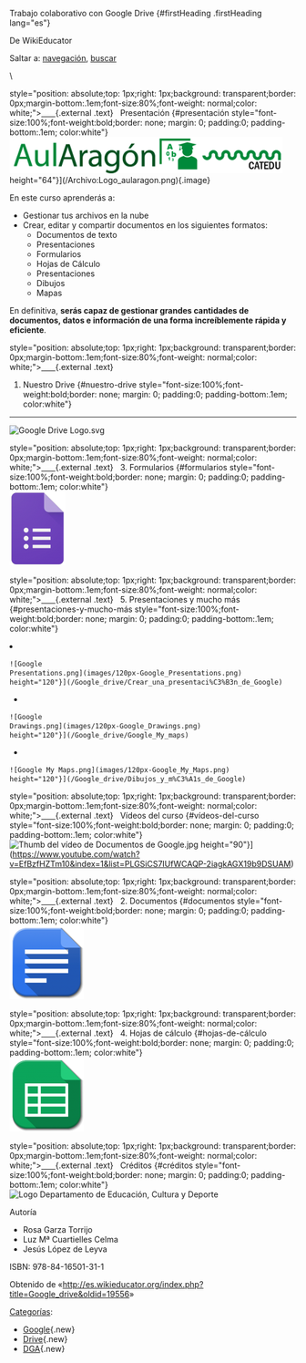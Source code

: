 






Trabajo colaborativo con Google Drive {#firstHeading .firstHeading lang="es"}






De WikiEducator









Saltar a: [navegación](#mw-navigation), [buscar](#p-search)





\





<div



style="position: absolute;top: 1px;right: 1px;background: transparent;border: 0px;margin-bottom:.1em;font-size:80%;font-weight: normal;color: white;">[<span
style="color: white">edit](//es.wikieducator.org/index.php?title=Google_drive/Presentaci%C3%B3n&action=edit){.external
.text}  
Presentación {#presentación style="font-size:100%;font-weight:bold;border: none; margin: 0; padding:0; padding-bottom:.1em; color:white"}
--------------------------------------------------------------------



<div




![Logo aularagon.png](images/Logo_aularagon.png)
height="64"}](/Archivo:Logo_aularagon.png){.image}



En este curso aprenderás a:
-   Gestionar tus archivos en la nube
-   Crear, editar y compartir documentos en los siguientes formatos:
    -   Documentos de texto
    -   Presentaciones
    -   Formularios
    -   Hojas de Cálculo
    -   Presentaciones
    -   Dibujos
    -   Mapas

En definitiva, **serás capaz de gestionar grandes cantidades de
documentos, datos e información de una forma increíblemente rápida y
eficiente**.









<div



style="position: absolute;top: 1px;right: 1px;background: transparent;border: 0px;margin-bottom:.1em;font-size:80%;font-weight: normal;color: white;">[<span
style="color: white">edit](//es.wikieducator.org/index.php?title=Google_drive/1._Nuestro_Drive&action=edit){.external
.text}  
1. Nuestro Drive {#nuestro-drive style="font-size:100%;font-weight:bold;border: none; margin: 0; padding:0; padding-bottom:.1em; color:white"}
-----------------------------------------------------------------------



<div






![Google Drive
Logo.svg](images/150px-Google_Drive_Logo.svg.png)

















<div



style="position: absolute;top: 1px;right: 1px;background: transparent;border: 0px;margin-bottom:.1em;font-size:80%;font-weight: normal;color: white;">[<span
style="color: white">edit](//es.wikieducator.org/index.php?title=Google_drive/3._Formularios&action=edit){.external
.text}  
3. Formularios {#formularios style="font-size:100%;font-weight:bold;border: none; margin: 0; padding:0; padding-bottom:.1em; color:white"}
-------------------------------------------------------------------



<div






![Google Forms.png](images/98px-Google_Forms.png)

















<div



style="position: absolute;top: 1px;right: 1px;background: transparent;border: 0px;margin-bottom:.1em;font-size:80%;font-weight: normal;color: white;">[<span
style="color: white">edit](//es.wikieducator.org/index.php?title=Google_drive/5._Presentaciones_y_mucho_m%C3%A1s&action=edit){.external
.text}  
5. Presentaciones y mucho más {#presentaciones-y-mucho-más style="font-size:100%;font-weight:bold;border: none; margin: 0; padding:0; padding-bottom:.1em; color:white"}




<div


-   

    

    

    ![Google
    Presentations.png](images/120px-Google_Presentations.png)
    height="120"}](/Google_drive/Crear_una_presentaci%C3%B3n_de_Google)

    

    

    

    

    

-   

    

    

    ![Google
    Drawings.png](images/120px-Google_Drawings.png)
    height="120"}](/Google_drive/Google_My_maps)

    

    

    

    

    

-   

    

    

    ![Google My Maps.png](images/120px-Google_My_Maps.png)
    height="120"}](/Google_drive/Dibujos_y_m%C3%A1s_de_Google)

    

    

    

    

    











<div



style="position: absolute;top: 1px;right: 1px;background: transparent;border: 0px;margin-bottom:.1em;font-size:80%;font-weight: normal;color: white;">[<span
style="color: white">edit](//es.wikieducator.org/index.php?title=Google_drive/V%C3%ADdeos_del_curso&action=edit){.external
.text}  
Vídeos del curso {#vídeos-del-curso style="font-size:100%;font-weight:bold;border: none; margin: 0; padding:0; padding-bottom:.1em; color:white"}
----------------------------------------------------------------------------



<div






![Thumb del vídeo de Documentos de
Google.jpg](images/Thumb_del_v%C3%ADdeo_de_Documentos_de_Google.jpg)
height="90"}](https://www.youtube.com/watch?v=EfBzfHZTm10&index=1&list=PLGSiCS7IUfWCAQP-2iagkAGX19b9DSUAM)















<div



style="position: absolute;top: 1px;right: 1px;background: transparent;border: 0px;margin-bottom:.1em;font-size:80%;font-weight: normal;color: white;">[<span
style="color: white">edit](//es.wikieducator.org/index.php?title=Google_drive/2._Documentos&action=edit){.external
.text}  
2. Documentos {#documentos style="font-size:100%;font-weight:bold;border: none; margin: 0; padding:0; padding-bottom:.1em; color:white"}
-----------------------------------------------------------------



<div






![Google Docs.png](images/130px-Google_Docs.png)

















<div



style="position: absolute;top: 1px;right: 1px;background: transparent;border: 0px;margin-bottom:.1em;font-size:80%;font-weight: normal;color: white;">[<span
style="color: white">edit](//es.wikieducator.org/index.php?title=Google_drive/4._Hojas_de_c%C3%A1lculo&action=edit){.external
.text}  
4. Hojas de cálculo {#hojas-de-cálculo style="font-size:100%;font-weight:bold;border: none; margin: 0; padding:0; padding-bottom:.1em; color:white"}
----------------------------------------------------------------------------------



<div






![Google Sheets.png](images/130px-Google_Sheets.png)

















<div



style="position: absolute;top: 1px;right: 1px;background: transparent;border: 0px;margin-bottom:.1em;font-size:80%;font-weight: normal;color: white;">[<span
style="color: white">edit](//es.wikieducator.org/index.php?title=Google_drive/Cr%C3%A9ditos&action=edit){.external
.text}  
Créditos {#créditos style="font-size:100%;font-weight:bold;border: none; margin: 0; padding:0; padding-bottom:.1em; color:white"}
------------------------------------------------------------



<div




![Logo Departamento de Educación, Cultura y
Deporte](images/211px-Logo_Departamento_de_Educaci%C3%B3n%2C_Cultura_y_Deporte.gif)





Autoría
-   Rosa Garza Torrijo
-   Luz Mª Cuartielles Celma
-   Jesús López de Leyva

ISBN: 978-84-16501-31-1









Obtenido de
«<http://es.wikieducator.org/index.php?title=Google_drive&oldid=19556>»







[Categorías](/Especial:Categor%C3%ADas "Especial:Categorías"):
-   [Google](/index.php?title=Categor%C3%ADa:Google&action=edit&redlink=1 "Categoría:Google (la página no existe)"){.new}
-   [Drive](/index.php?title=Categor%C3%ADa:Drive&action=edit&redlink=1 "Categoría:Drive (la página no existe)"){.new}
-   [DGA](/index.php?title=Categor%C3%ADa:DGA&action=edit&redlink=1 "Categoría:DGA (la página no existe)"){.new}












